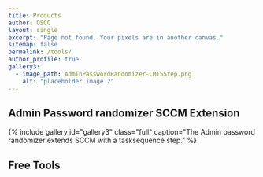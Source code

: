 ```yaml
---
title: Products
author: OSCC
layout: single
excerpt: "Page not found. Your pixels are in another canvas."
sitemap: false
permalink: /tools/
author_profile: true
gallery3:
  - image_path: AdminPasswordRandomizer-CMTSStep.png
    alt: "placeholder image 2"
---
```


## Admin Password randomizer SCCM Extension ##
{% include gallery id="gallery3" class="full" caption="The Admin password randomizer extends SCCM with a tasksequence step." %}




## Free Tools ##